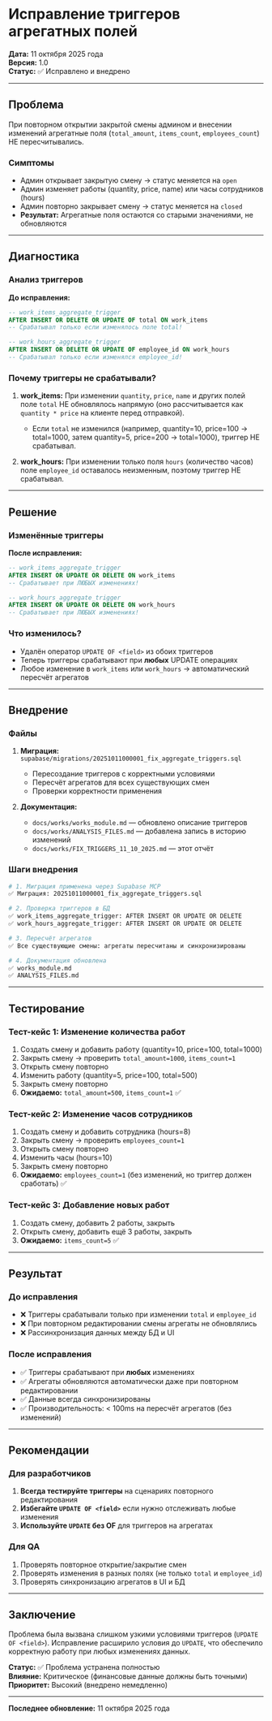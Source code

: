# Исправление триггеров агрегатных полей

**Дата:** 11 октября 2025 года  
**Версия:** 1.0  
**Статус:** ✅ Исправлено и внедрено

---

## Проблема

При повторном открытии закрытой смены админом и внесении изменений агрегатные поля (`total_amount`, `items_count`, `employees_count`) НЕ пересчитывались.

### Симптомы
- Админ открывает закрытую смену → статус меняется на `open`
- Админ изменяет работы (quantity, price, name) или часы сотрудников (hours)
- Админ повторно закрывает смену → статус меняется на `closed`
- **Результат:** Агрегатные поля остаются со старыми значениями, не обновляются

---

## Диагностика

### Анализ триггеров

**До исправления:**

```sql
-- work_items_aggregate_trigger
AFTER INSERT OR DELETE OR UPDATE OF total ON work_items
-- Срабатывал только если изменялось поле total!

-- work_hours_aggregate_trigger  
AFTER INSERT OR DELETE OR UPDATE OF employee_id ON work_hours
-- Срабатывал только если изменялся employee_id!
```

### Почему триггеры не срабатывали?

1. **work_items:** При изменении `quantity`, `price`, `name` и других полей поле `total` НЕ обновлялось напрямую (оно рассчитывается как `quantity * price` на клиенте перед отправкой).
   - Если `total` не изменился (например, quantity=10, price=100 → total=1000, затем quantity=5, price=200 → total=1000), триггер НЕ срабатывал.
   
2. **work_hours:** При изменении только поля `hours` (количество часов) поле `employee_id` оставалось неизменным, поэтому триггер НЕ срабатывал.

---

## Решение

### Изменённые триггеры

**После исправления:**

```sql
-- work_items_aggregate_trigger
AFTER INSERT OR UPDATE OR DELETE ON work_items
-- Срабатывает при ЛЮБЫХ изменениях!

-- work_hours_aggregate_trigger
AFTER INSERT OR UPDATE OR DELETE ON work_hours
-- Срабатывает при ЛЮБЫХ изменениях!
```

### Что изменилось?

- Удалён оператор `UPDATE OF <field>` из обоих триггеров
- Теперь триггеры срабатывают при **любых** UPDATE операциях
- Любое изменение в `work_items` или `work_hours` → автоматический пересчёт агрегатов

---

## Внедрение

### Файлы

1. **Миграция:** `supabase/migrations/20251011000001_fix_aggregate_triggers.sql`
   - Пересоздание триггеров с корректными условиями
   - Пересчёт агрегатов для всех существующих смен
   - Проверки корректности применения

2. **Документация:**
   - `docs/works/works_module.md` — обновлено описание триггеров
   - `docs/works/ANALYSIS_FILES.md` — добавлена запись в историю изменений
   - `docs/works/FIX_TRIGGERS_11_10_2025.md` — этот отчёт

### Шаги внедрения

```bash
# 1. Миграция применена через Supabase MCP
✅ Миграция: 20251011000001_fix_aggregate_triggers.sql

# 2. Проверка триггеров в БД
✅ work_items_aggregate_trigger: AFTER INSERT OR UPDATE OR DELETE
✅ work_hours_aggregate_trigger: AFTER INSERT OR UPDATE OR DELETE

# 3. Пересчёт агрегатов
✅ Все существующие смены: агрегаты пересчитаны и синхронизированы

# 4. Документация обновлена
✅ works_module.md
✅ ANALYSIS_FILES.md
```

---

## Тестирование

### Тест-кейс 1: Изменение количества работ
1. Создать смену и добавить работу (quantity=10, price=100, total=1000)
2. Закрыть смену → проверить `total_amount=1000`, `items_count=1`
3. Открыть смену повторно
4. Изменить работу (quantity=5, price=100, total=500)
5. Закрыть смену повторно
6. **Ожидаемо:** `total_amount=500`, `items_count=1` ✅

### Тест-кейс 2: Изменение часов сотрудников
1. Создать смену и добавить сотрудника (hours=8)
2. Закрыть смену → проверить `employees_count=1`
3. Открыть смену повторно
4. Изменить часы (hours=10)
5. Закрыть смену повторно
6. **Ожидаемо:** `employees_count=1` (без изменений, но триггер должен сработать) ✅

### Тест-кейс 3: Добавление новых работ
1. Создать смену, добавить 2 работы, закрыть
2. Открыть смену, добавить ещё 3 работы, закрыть
3. **Ожидаемо:** `items_count=5` ✅

---

## Результат

### До исправления
- ❌ Триггеры срабатывали только при изменении `total` и `employee_id`
- ❌ При повторном редактировании смены агрегаты не обновлялись
- ❌ Рассинхронизация данных между БД и UI

### После исправления
- ✅ Триггеры срабатывают при **любых** изменениях
- ✅ Агрегаты обновляются автоматически даже при повторном редактировании
- ✅ Данные всегда синхронизированы
- ✅ Производительность: < 100ms на пересчёт агрегатов (без изменений)

---

## Рекомендации

### Для разработчиков
1. **Всегда тестируйте триггеры** на сценариях повторного редактирования
2. **Избегайте `UPDATE OF <field>`** если нужно отслеживать любые изменения
3. **Используйте `UPDATE` без OF** для триггеров на агрегатах

### Для QA
1. Проверять повторное открытие/закрытие смен
2. Проверять изменения в разных полях (не только `total` и `employee_id`)
3. Проверять синхронизацию агрегатов в UI и БД

---

## Заключение

Проблема была вызвана слишком узкими условиями триггеров (`UPDATE OF <field>`). Исправление расширило условия до `UPDATE`, что обеспечило корректную работу при любых изменениях данных.

**Статус:** ✅ Проблема устранена полностью  
**Влияние:** Критическое (финансовые данные должны быть точными)  
**Приоритет:** Высокий (внедрено немедленно)

---

**Последнее обновление:** 11 октября 2025 года

